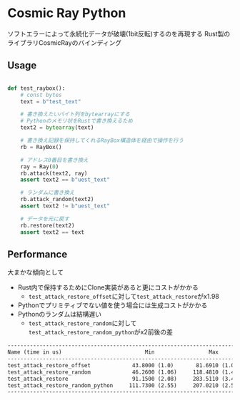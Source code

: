 # Cosmic Ray Python

ソフトエラーによって永続化データが破壊(1bit反転)するのを再現する
Rust製のライブラリCosmicRayのバインディング

## Usage

```py

def test_raybox():
    # const bytes
    text = b"test_text"

    # 書き換えたいバイト列をbytearrayにする
    # Pythonのメモリ状をRustで書き換えるため
    text2 = bytearray(text)

    # 書き換え記録を保持してくれるRayBox構造体を経由で操作を行う
    rb = RayBox()

    # アドレス0番目を書き換え
    ray = Ray(0)
    rb.attack(text2, ray)
    assert text2 == b"uest_text"

    # ランダムに書き換え
    rb.attack_random(text2)
    assert text2 != b"uest_text"

    # データを元に戻す
    rb.restore(text2)
    assert text2 == text
```

## Performance

大まかな傾向として

- Rust内で保持するためにClone実装があると更にコストがかかる
  - `test_attack_restore_offset`に対して`test_attack_restore`がx1.98
- Pythonでプリミティブでない値を使う場合には生成コストがかかる
- Pythonのランダムは結構遅い
  - `test_attack_restore_random`に対して`test_attack_restore_random_python`がx2前後の差

```txt
--------------------------------------------------------------------------------------------- benchmark: 4 tests ---------------------------------------------------------------------------------------------
Name (time in us)                          Min                 Max                Mean            StdDev              Median               IQR            Outliers  OPS (Kops/s)            Rounds  Iterations
--------------------------------------------------------------------------------------------------------------------------------------------------------------------------------------------------------------
test_attack_restore_offset             43.8000 (1.0)       81.6910 (1.0)       45.1925 (1.0)      2.9430 (1.0)       44.6300 (1.0)      0.4400 (1.0)       303;394       22.1276 (1.0)        6245           1
test_attack_restore_random             46.2600 (1.06)     118.4810 (1.45)      61.3807 (1.36)     7.3257 (2.49)      62.3400 (1.40)     0.9900 (2.25)    1685;1848       16.2918 (0.74)       6388           1
test_attack_restore                    91.1500 (2.08)     283.5110 (3.47)      94.1876 (2.08)     7.3678 (2.50)      92.6900 (2.08)     0.8710 (1.98)      350;655       10.6171 (0.48)       6679           1
test_attack_restore_random_python     111.7300 (2.55)     207.0210 (2.53)     115.8345 (2.56)     4.4356 (1.51)     114.4600 (2.56)     1.9500 (4.43)      388;468        8.6330 (0.39)       5154           1
--------------------------------------------------------------------------------------------------------------------------------------------------------------------------------------------------------------
```
